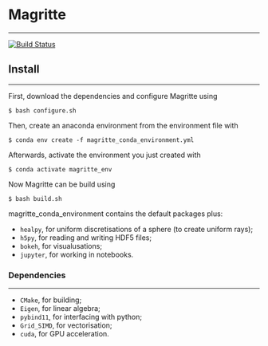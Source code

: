 # Magritte
----------

[![Build Status](https://travis-ci.com/UCL/Magritte.svg?token=j3NNTbFLxGaJNsSoKgCz&branch=master)](https://travis-ci.com/UCL/Magritte)


## Install
----------

First, download the dependencies and configure Magritte using
```
$ bash configure.sh
```
Then, create an anaconda environment from the environment file with
```
$ conda env create -f magritte_conda_environment.yml
```
Afterwards, activate the environment you just created with
```
$ conda activate magritte_env
```
Now Magritte can be build using
```
$ bash build.sh
```


magritte_conda_environment contains the default packages plus:
* `healpy`, for uniform discretisations of a sphere (to create uniform rays);
* `h5py`, for reading and writing HDF5 files;
* `bokeh`, for visualusations;
* `jupyter`, for working in notebooks.


### Dependencies
----------------

* `CMake`, for building;
* `Eigen`, for linear algebra;
* `pybind11`, for interfacing with python;
* `Grid_SIMD`, for vectorisation;
* `cuda`, for GPU acceleration.
